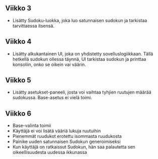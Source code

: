 ## Viikko 3

- Lisätty Sudoku-luokka, joka luo satunnaisen sudokun ja tarkistaa tarvittaessa itsensä.

## Viikko 4

- Lisätty alkukantainen UI, joka on yhdistetty sovelluslogiikkaan. Tällä hetkellä sudokun ollessa täynnä, UI tarkistaa sudokun ja printtaa konsoliin, onko se oikein vai väärin.

## Viikko 5

- Lisätty asetukset-paneeli, josta voi vaihtaa tyhjien ruutujen määrää sudokussa. Base-asetus ei vielä toimi.

## Viikko 6

- Base-valinta toimii
- Käyttäjä ei voi lisätä vääriä lukuja ruutuihin
- Pienemmät ruudukot erotettu isommasta ruudukosta
- Painike uuden satunnaisen Sudokun generoimiseksi
- Kun käyttäjä on ratkaissut Sudokun, hän saa palautetta sen oikeellisuudesta uudessa ikkunassa